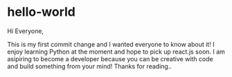 # hello-world

Hi Everyone, 


This is my first commit change and I wanted everyone to know about it! 
I enjoy learning Python at the moment and hope to pick up react.js soon.
I am asipiring to become a developer because you can be creative with code and build something from your mind!
Thanks for reading..
